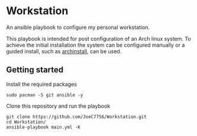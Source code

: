 # Workstation
An ansible playbook to configure my personal workstation.

This playbook is intended for post configuration of an Arch linux system. To achieve the initial installation the system can be configured manually or a guided install, such as [archinstall](https://github.com/archlinux/archinstall), can be used.

## Getting started

Install the required packages
```
sudo pacman -S git ansible -y
```

Clone this repository and run the playbook
```
git clone https://github.com/JoeC7756/Workstation.git
cd Workstation/
ansible-playbook main.yml -K
```
